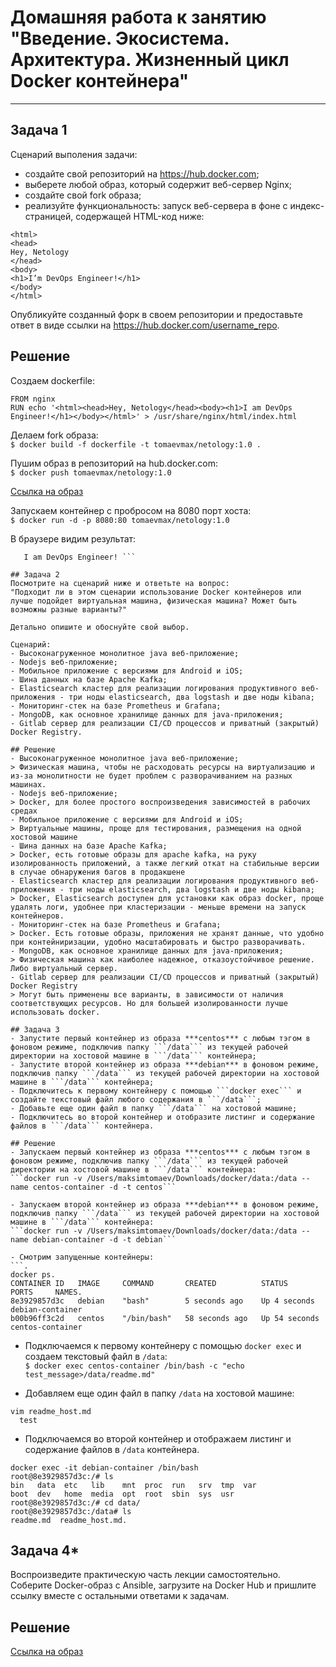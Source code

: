 # Домашняя работа к занятию "Введение. Экосистема. Архитектура. Жизненный цикл Docker контейнера"

---

## Задача 1
Сценарий выполения задачи:
- создайте свой репозиторий на https://hub.docker.com;
- выберете любой образ, который содержит веб-сервер Nginx;
- создайте свой fork образа;
- реализуйте функциональность:
запуск веб-сервера в фоне с индекс-страницей, содержащей HTML-код ниже:
```
<html>
<head>
Hey, Netology
</head>
<body>
<h1>I’m DevOps Engineer!</h1>
</body>
</html>
```
Опубликуйте созданный форк в своем репозитории и предоставьте ответ в виде ссылки на https://hub.docker.com/username_repo.

## Решение 

 Создаем dockerfile:
 ```
 FROM nginx
 RUN echo '<html><head>Hey, Netology</head><body><h1>I am DevOps Engineer!</h1></body></html>' > /usr/share/nginx/html/index.html
 ```
 Делаем fork образа:  
 ```$ docker build -f dockerfile -t tomaevmax/netology:1.0 .```

 Пушим образ в репозиторий на hub.docker.com:  
```$ docker push tomaevmax/netology:1.0```

 [Ссылка на образ](https://hub.docker.com/layers/tomaevmax/netology/1.0/images/sha256-8594e205e7e9b49a9a25936dcd379a420a03eee7523037269ac374851aaa64fd?context=repo)
 
 Запускаем контейнер с пробросом на 8080 порт хоста:  
```$ docker run -d -p 8080:80 tomaevmax/netology:1.0```

 В браузере видим результат:

```Hey, Netology   
   I am DevOps Engineer! ```

## Задача 2  
Посмотрите на сценарий ниже и ответьте на вопрос:  
"Подходит ли в этом сценарии использование Docker контейнеров или лучше подойдет виртуальная машина, физическая машина? Может быть возможны разные варианты?"  

Детально опишите и обоснуйте свой выбор.

Сценарий:
- Высоконагруженное монолитное java веб-приложение;
- Nodejs веб-приложение;
- Мобильное приложение c версиями для Android и iOS;
- Шина данных на базе Apache Kafka;
- Elasticsearch кластер для реализации логирования продуктивного веб-приложения - три ноды elasticsearch, два logstash и две ноды kibana;
- Мониторинг-стек на базе Prometheus и Grafana;
- MongoDB, как основное хранилище данных для java-приложения;
- Gitlab сервер для реализации CI/CD процессов и приватный (закрытый) Docker Registry.  

## Решение
- Высоконагруженное монолитное java веб-приложение;
> Физическая машина, чтобы не расходовать ресурсы на виртуализацию и из-за монолитности не будет проблем с разворачиванием на разных машинах.
- Nodejs веб-приложение;
> Docker, для более простого воспроизведения зависимостей в рабочих средах
- Мобильное приложение c версиями для Android и iOS;
> Виртуальные машины, проще для тестирования, размещения на одной хостовой машине
- Шина данных на базе Apache Kafka;
> Docker, есть готовые образы для apache kafka, на руку изолированность приложений, а также легкий откат на стабильные версии в случае обнаружения багов в продакшене
- Elasticsearch кластер для реализации логирования продуктивного веб-приложения - три ноды elasticsearch, два logstash и две ноды kibana;
> Docker, Elasticsearch доступен для установки как образ docker, проще удалять логи, удобнее при кластеризации - меньше времени на запуск контейнеров.
- Мониторинг-стек на базе Prometheus и Grafana;
> Docker. Есть готовые образы, приложения не хранят данные, что удобно при контейниризации, удобно масштабировать и быстро разворачивать.
- MongoDB, как основное хранилище данных для java-приложения;
> Физическая машина как наиболее надежное, отказоустойчивое решение. Либо виртуальный сервер.
- Gitlab сервер для реализации CI/CD процессов и приватный (закрытый) Docker Registry
> Могут быть применены все варианты, в зависимости от наличия соответствующих ресурсов. Но для большей изолированности лучше использовать docker.

## Задача 3
- Запустите первый контейнер из образа ***centos*** c любым тэгом в фоновом режиме, подключив папку ```/data``` из текущей рабочей директории на хостовой машине в ```/data``` контейнера;
- Запустите второй контейнер из образа ***debian*** в фоновом режиме, подключив папку ```/data``` из текущей рабочей директории на хостовой машине в ```/data``` контейнера;
- Подключитесь к первому контейнеру с помощью ```docker exec``` и создайте текстовый файл любого содержания в ```/data```;
- Добавьте еще один файл в папку ```/data``` на хостовой машине;
- Подключитесь во второй контейнер и отобразите листинг и содержание файлов в ```/data``` контейнера.  

## Решение
- Запускаем первый контейнер из образа ***centos*** c любым тэгом в фоновом режиме, подключив папку ```/data``` из текущей рабочей директории на хостовой машине в ```/data``` контейнера:  
```docker run -v /Users/maksimtomaev/Downloads/docker/data:/data --name centos-container -d -t centos```

- Запускаем второй контейнер из образа ***debian*** в фоновом режиме, подключив папку ```/data``` из текущей рабочей директории на хостовой машине в ```/data``` контейнера:  
```docker run -v /Users/maksimtomaev/Downloads/docker/data:/data --name debian-container -d -t debian```

- Смотрим запущенные контейнеры:
```.   
docker ps.  
CONTAINER ID   IMAGE     COMMAND       CREATED          STATUS          PORTS     NAMES.  
8e3929857d3c   debian    "bash"        5 seconds ago    Up 4 seconds              debian-container  
b00b96ff3c2d   centos    "/bin/bash"   58 seconds ago   Up 54 seconds             centos-container  
```   
- Подключаемся к первому контейнеру с помощью ```docker exec``` и создаем текстовый файл в ```/data```:  
```$ docker exec centos-container /bin/bash -c "echo test_message>/data/readme.md"```   

- Добавляем еще один файл в папку ```/data``` на хостовой машине:   
```
vim readme_host.md  
  test  
```   
   
- Подключаемся во второй контейнер и отображаем листинг и содержание файлов в ```/data``` контейнера.  
```
docker exec -it debian-container /bin/bash   
root@8e3929857d3c:/# ls   
bin   data  etc   lib	 mnt  proc  run   srv  tmp  var   
boot  dev   home  media  opt  root  sbin  sys  usr   
root@8e3929857d3c:/# cd data/   
root@8e3929857d3c:/data# ls   
readme.md  readme_host.md.   
```   
## Задача 4*
Воспроизведите практическую часть лекции самостоятельно.   
Соберите Docker-образ с Ansible, загрузите на Docker Hub и пришлите ссылку вместе с остальными ответами к задачам.   

## Решение   
[Ссылка на образ](https://hub.docker.com/layers/tomaevmax/ansible/2.9.24/images/sha256-4f84ea287457fcf1637dc610cd0a007aec6d6d6d6554ab2907c653239438145a?context=repo)

